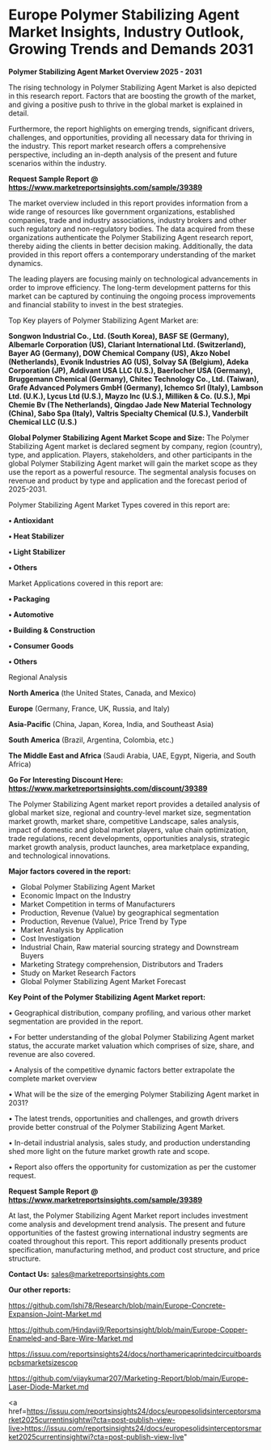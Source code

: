 # Europe Polymer Stabilizing Agent Market Insights, Industry Outlook, Growing Trends and Demands 2031

<Strong> Polymer Stabilizing Agent Market Overview 2025 - 2031</strong>

The rising technology in Polymer Stabilizing Agent Market is also depicted in this research report. Factors that are boosting the growth of the market, and giving a positive push to thrive in the global market is explained in detail.

Furthermore, the report highlights on emerging trends, significant drivers, challenges, and opportunities, providing all necessary data for thriving in the industry. This report market research offers a comprehensive perspective, including an in-depth analysis of the present and future scenarios within the industry.

<strong>Request Sample Report @ <a href=https://www.marketreportsinsights.com/sample/39389>https://www.marketreportsinsights.com/sample/39389</a></strong>

The market overview included in this report provides information from a wide range of resources like government organizations, established companies, trade and industry associations, industry brokers and other such regulatory and non-regulatory bodies. The data acquired from these organizations authenticate the Polymer Stabilizing Agent research report, thereby aiding the clients in better decision making. Additionally, the data provided in this report offers a contemporary understanding of the market dynamics.

The leading players are focusing mainly on technological advancements in order to improve efficiency. The long-term development patterns for this market can be captured by continuing the ongoing process improvements and financial stability to invest in the best strategies.

Top Key players of Polymer Stabilizing Agent Market are:

<strong>Songwon Industrial Co., Ltd. (South Korea), BASF SE (Germany), Albemarle Corporation (US), Clariant International Ltd. (Switzerland), Bayer AG (Germany), DOW Chemical Company (US), Akzo Nobel (Netherlands), Evonik Industries AG (US), Solvay SA (Belgium), Adeka Corporation (JP), Addivant USA LLC (U.S.), Baerlocher USA (Germany), Bruggemann Chemical (Germany), Chitec Technology Co., Ltd. (Taiwan), Grafe Advanced Polymers GmbH (Germany), Ichemco Srl (Italy), Lambson Ltd. (U.K.), Lycus Ltd (U.S.), Mayzo Inc (U.S.), Milliken & Co. (U.S.), Mpi Chemie Bv (The Netherlands), Qingdao Jade New Material Technology (China), Sabo Spa (Italy), Valtris Specialty Chemical (U.S.), Vanderbilt Chemical LLC (U.S.)</strong>

<strong><b>Global Polymer Stabilizing Agent Market Scope and Size:</b></strong>
The Polymer Stabilizing Agent market is declared segment by company, region (country), type, and application. Players, stakeholders, and other participants in the global Polymer Stabilizing Agent market will gain the market scope as they use the report as a powerful resource. The segmental analysis focuses on revenue and product by type and application and the forecast period of 2025-2031.

Polymer Stabilizing Agent Market Types covered in this report are:

<strong>•  Antioxidant

•  Heat Stabilizer

•  Light Stabilizer

•  Others</strong>

Market Applications covered in this report are:

<strong>•  Packaging

•  Automotive

•  Building & Construction

•  Consumer Goods

•  Others</strong> 

Regional Analysis

<strong>North America</strong> (the United States, Canada, and Mexico)

<strong>Europe</strong> (Germany, France, UK, Russia, and Italy)

<strong>Asia-Pacific</strong> (China, Japan, Korea, India, and Southeast Asia)

<strong>South America</strong> (Brazil, Argentina, Colombia, etc.)

<strong>The Middle East and Africa</strong> (Saudi Arabia, UAE, Egypt, Nigeria, and South Africa)

<strong>Go For Interesting Discount Here: <a href=https://www.marketreportsinsights.com/discount/39389>https://www.marketreportsinsights.com/discount/39389</a></strong>

The Polymer Stabilizing Agent market report provides a detailed analysis of global market size, regional and country-level market size, segmentation market growth, market share, competitive Landscape, sales analysis, impact of domestic and global market players, value chain optimization, trade regulations, recent developments, opportunities analysis, strategic market growth analysis, product launches, area marketplace expanding, and technological innovations.

<strong><b>Major factors covered in the report:</b></strong>
<ul>
  <li>Global Polymer Stabilizing Agent Market </li>
  <li>Economic Impact on the Industry</li>
  <li>Market Competition in terms of Manufacturers</li>
  <li>Production, Revenue (Value) by geographical segmentation</li>
  <li>Production, Revenue (Value), Price Trend by Type</li>
  <li>Market Analysis by Application</li>
  <li>Cost Investigation</li>
  <li>Industrial Chain, Raw material sourcing strategy and Downstream Buyers</li>
  <li>Marketing Strategy comprehension, Distributors and Traders</li>
  <li>Study on Market Research Factors</li>
  <li>Global Polymer Stabilizing Agent Market Forecast</li>
</ul>

<strong><b>Key Point of the Polymer Stabilizing Agent Market report:</b></strong>

• Geographical distribution, company profiling, and various other market segmentation are provided in the report.

• For better understanding of the global Polymer Stabilizing Agent market status, the accurate market valuation which comprises of size, share, and revenue are also covered.

• Analysis of the competitive dynamic factors better extrapolate the complete market overview

• What will be the size of the emerging Polymer Stabilizing Agent market in 2031?

• The latest trends, opportunities and challenges, and growth drivers provide better construal of the Polymer Stabilizing Agent Market.

• In-detail industrial analysis, sales study, and production understanding shed more light on the future market growth rate and scope.

• Report also offers the opportunity for customization as per the customer request.

<strong>Request Sample Report @ <a href=https://www.marketreportsinsights.com/sample/39389>https://www.marketreportsinsights.com/sample/39389</a></strong>

At last, the Polymer Stabilizing Agent Market report includes investment come analysis and development trend analysis. The present and future opportunities of the fastest growing international industry segments are coated throughout this report. This report additionally presents product specification, manufacturing method, and product cost structure, and price structure.

<strong>Contact Us:</strong>
sales@marketreportsinsights.com

<strong>Our other reports:</strong>

<a href=https://github.com/Ishi78/Research/blob/main/Europe-Concrete-Expansion-Joint-Market.md>https://github.com/Ishi78/Research/blob/main/Europe-Concrete-Expansion-Joint-Market.md</a>

<a href=https://github.com/Hindavii9/Reportsinsight/blob/main/Europe-Copper-Enameled-and-Bare-Wire-Market.md>https://github.com/Hindavii9/Reportsinsight/blob/main/Europe-Copper-Enameled-and-Bare-Wire-Market.md</a>

<a href=https://issuu.com/reportsinsights24/docs/northamericaprintedcircuitboardspcbsmarketsizescop>https://issuu.com/reportsinsights24/docs/northamericaprintedcircuitboardspcbsmarketsizescop</a>

<a href=https://github.com/vijaykumar207/Marketing-Report/blob/main/Europe-Laser-Diode-Market.md>https://github.com/vijaykumar207/Marketing-Report/blob/main/Europe-Laser-Diode-Market.md</a>

<a href=https://issuu.com/reportsinsights24/docs/europesolidsinterceptorsmarket2025currentinsightwi?cta=post-publish-view-live>https://issuu.com/reportsinsights24/docs/europesolidsinterceptorsmarket2025currentinsightwi?cta=post-publish-view-live</a>"
